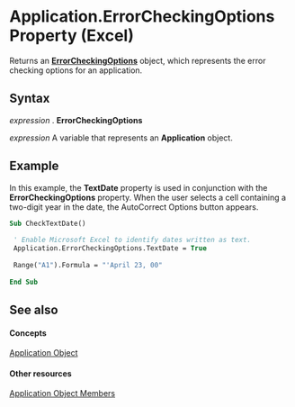 
# Application.ErrorCheckingOptions Property (Excel)

Returns an  **[ErrorCheckingOptions](f62d3b08-a08f-d028-8e33-4bfd8799dc44.md)** object, which represents the error checking options for an application.


## Syntax

 _expression_ . **ErrorCheckingOptions**

 _expression_ A variable that represents an **Application** object.


## Example

In this example, the  **TextDate** property is used in conjunction with the **ErrorCheckingOptions** property. When the user selects a cell containing a two-digit year in the date, the AutoCorrect Options button appears.


```vb
Sub CheckTextDate() 
 
 ' Enable Microsoft Excel to identify dates written as text. 
 Application.ErrorCheckingOptions.TextDate = True 
 
 Range("A1").Formula = "'April 23, 00" 
 
End Sub
```


## See also


#### Concepts


[Application Object](19b73597-5cf9-4f56-8227-b5211f657f6f.md)
#### Other resources


[Application Object Members](4cb9ca42-8d07-cc9c-2d80-4eb9a5921e1e.md)
